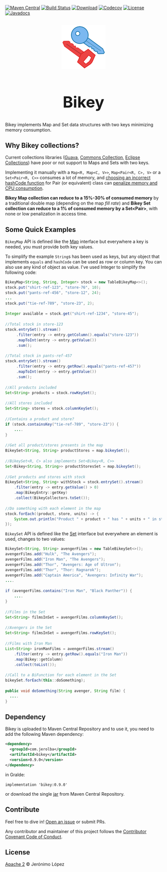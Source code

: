 [![Maven Central](https://img.shields.io/maven-central/v/com.jerolba/bikey.svg)](https://maven-badges.herokuapp.com/maven-central/com.jerolba/bikey)
[![Build Status](https://circleci.com/gh/jerolba/bikey.svg?style=shield)](https://circleci.com/gh/jerolba/bikey) 
[![Download](https://api.bintray.com/packages/jerolba/maven/bikey/images/download.svg)](https://bintray.com/jerolba/maven/bikey/_latestVersion)
[![Codecov](https://codecov.io/gh/jerolba/bikey/branch/master/graph/badge.svg)](https://codecov.io/gh/jerolba/bikey/)
[![License](http://img.shields.io/:license-apache-blue.svg)](http://www.apache.org/licenses/LICENSE-2.0.html)
[![Javadocs](https://javadoc.io/badge/com.jerolba/bikey.svg)](https://javadoc.io/doc/com.jerolba/bikey)

<div align="center">
	<br>
	<img src="./config/bikey-logo.svg" width="140"/>	
    <span style="font-size: 25px"><h1>Bikey</h1></span>
</div>

Bikey implements Map and Set data structures with two keys minimizing memory consumption.

## Why Bikey collections?

Current collections libraries ([Guava](https://github.com/google/guava), [Commons Collection](https://commons.apache.org/proper/commons-collections/), [Eclipse Collections](https://github.com/eclipse/eclipse-collections)) have poor or not support to Maps and Sets with two keys.

Implementing it manually with a `Map<R, Map<C, V>>`, `Map<Pair<R, C>, V>` or a `Set<Pair<R, C>>` consumes a lot of memory, and [choosing an incorrect hashCode function](https://medium.com/@jerolba/hashing-and-maps-87950eed673f) for Pair (or equivalent) class can [penalize memory and CPU consumption](https://medium.com/@jerolba/composite-key-hashmaps-1422e2e6cdbc).

**Bikey Map collection can reduce to a 15%-30% of consumed memory** by a traditional double map (depending on the map _fill rate_) and **Bikey Set collection can reduce to a 1% of consumed memory by a Set\<Pair\>**, with none or low penalization in access time.

## Some Quick Examples

`BikeyMap` API is defined like the [Map](https://docs.oracle.com/javase/8/docs/api/java/util/Map.html) interface but everywhere a key is needed, you must provide both key values.

To simplify the example `String`s has been used as keys, but any object that implements `equals` and `hashCode` can be used as row or column key. You can also use any kind of object as value. I've used Integer to simplify the following code:

```java
BikeyMap<String, String, Integer> stock = new TableBikeyMap<>();
stock.put("shirt-ref-123", "store-76", 10);
stock.put("pants-ref-456", "store-12", 24);
...
stock.put("tie-ref-789", "store-23", 2);

Integer available = stock.get("shirt-ref-1234", "store-45");

//Total stock in store-123
stock.entrySet().stream()
     .filter(entry -> entry.getColumn().equals("store-123"))
     .mapToInt(entry -> entry.getValue())
     .sum();

//Total stock in pants-ref-457
stock.entrySet().stream()
     .filter(entry -> entry.getRow().equals("pants-ref-457"))
     .mapToInt(entry -> entry.getValue())
     .sum();

//All products included
Set<String> products = stock.rowKeySet();

//All stores included
Set<String> stores = stock.columnKeySet();

//Contains a product and store?
if (stock.containsKey("tie-ref-789", "store-23")) {
    ....
}

//Get all product/stores presents in the map
BikeySet<String, String> productStores = map.bikeySet();

//BikeySet<R, C> also implements Set<Bikey<R, C>>
Set<Bikey<String, String>> productStoresSet = map.bikeySet();

//Get products and stores with stock
BikeySet<String, String> withStock = stock.entrySet().stream()
    .filter(entry -> entry.getValue() > 0)
    .map(BikeyEntry::getKey)
    .collect(BikeyCollectors.toSet());

//Do something with each element in the map
stock.forEach((product, store, units) -> {
    System.out.println("Product " + product + " has " + units + " in store " + store);
});
```


`BikeySet` API is defined like the [Set](https://docs.oracle.com/javase/8/docs/api/java/util/Set.html) interface but everywhere an element is used, changes to two values:

```java
BikeySet<String, String> avengerFilms = new TableBikeySet<>();
avengerFilms.add("Hulk", "The Avengers");
avengerFilms.add("Iron Man", "The Avengers");
avengerFilms.add("Thor", "Avengers: Age of Ultron");
avengerFilms.add("Thor", "Thor: Ragnarok");
avengerFilms.add("Captain America", "Avengers: Infinity War");
....

if (avengerFilms.contains("Iron Man", "Black Panther")) {
    ....
}

//Films in the Set
Set<String> filmsInSet = avengerFilms.columnKeySet();

//Avengers in the Set
Set<String> filmsInSet = avengerFilms.rowKeySet();

//Films with Iron Man
List<String> ironManFilms = avengerFilms.stream()
    .filter(entry -> entry.getRow().equals("Iron Man"))
    .map(Bikey::getColumn)
    .collect(toList());

//Call to a BiFunction for each element in the Set
bikeySet.forEach(this::doSomething);

public void doSomething(String avenger, String film) {
  ....
}
```

## Dependency

Bikey is uploaded to Maven Central Repository and to use it, you need to add the following Maven dependency:

```xml
<dependency>
  <groupId>com.jerolba</groupId>
  <artifactId>bikey</artifactId>
  <version>0.9.0</version>
</dependency>
```

in Gralde:

`implementation 'bikey:0.9.0'`

or download the single [jar](http://central.maven.org/maven2/com/jerolba/bikey/0.9.0/bikey-0.9.0.jar) from Maven Central Repository.


## Contribute
Feel free to dive in! [Open an issue](https://github.com/jerolba/bikey/issues/new) or submit PRs.

Any contributor and maintainer of this project follows the [Contributor Covenant Code of Conduct](https://github.com/jerolba/bikey/blob/master/CODE_OF_CONDUCT.md).

## License
[Apache 2](https://github.com/jerolba/bikey/blob/master/LICENSE.txt) © Jerónimo López